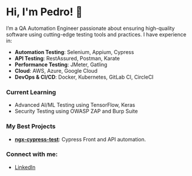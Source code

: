 # Hi, I'm Pedro! 👋
I’m a QA Automation Engineer passionate about ensuring high-quality software using cutting-edge testing tools and practices. I have experience in:
- **Automation Testing**: Selenium, Appium, Cypress
- **API Testing**: RestAssured, Postman, Karate
- **Performance Testing**: JMeter, Gatling
- **Cloud**: AWS, Azure, Google Cloud
- **DevOps & CI/CD**: Docker, Kubernetes, GitLab CI, CircleCI

### Current Learning
- Advanced AI/ML Testing using TensorFlow, Keras
- Security Testing using OWASP ZAP and Burp Suite

### My Best Projects
- **[ngx-cypress-test](https://github.com/Pedrofilip13/ngx-cypress-test)**: Cypress Front and API automation.

### Connect with me:
- [LinkedIn](https://www.linkedin.com/in/pedrofilip13)

